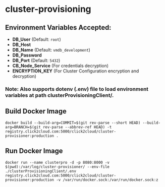 # cluster-provisioning

## Environment Variables Accepted:
- **DB_User** (Default: `root`)
- **DB_Host**
- **DB_Name** (Default: `vmdb_development`)
- **DB_Password**
- **DB_Port** (Default: `5432`)
- **CB_Node_Service** (For credentials decryption)
- **ENCRYPTION_KEY** (For Cluster Configuration encryption and decryption)

### Note: Also supports dotenv (.env) file to load environment variables at path clusterProvisioningClient/.


## Build Docker Image
```
docker build --build-arg=COMMIT=$(git rev-parse --short HEAD) --build-arg=BRANCH=$(git rev-parse --abbrev-ref HEAD) -t registry.click2cloud.com:5000/click2cloud/cluster-provisioner:production .
```
## Run Docker Image
```
docker run --name clusterpro -d -p 8080:8000 -v $(pwd):/var/log/cluster-provisioner/ --env-file ./clusterProvisioningClient/.env registry.click2cloud.com:5000/click2cloud/cluster-provisioner:production -v /var/run/docker.sock:/var/run/docker.sock:z
```